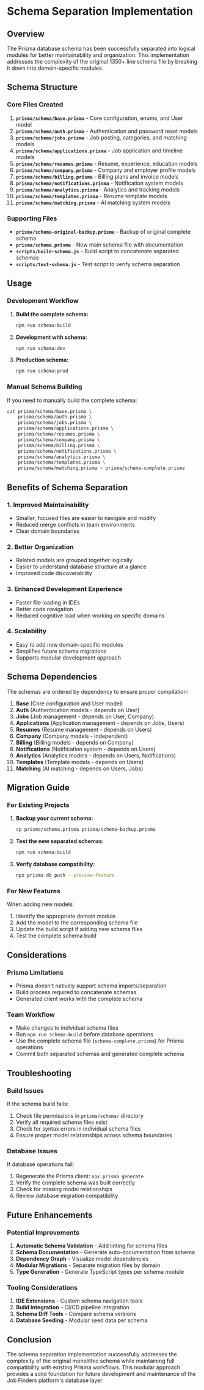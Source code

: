 # Schema Separation Implementation

## Overview

The Prisma database schema has been successfully separated into logical modules for better maintainability and organization. This implementation addresses the complexity of the original 1350+ line schema file by breaking it down into domain-specific modules.

## Schema Structure

### Core Files Created

1. **`prisma/schema/base.prisma`** - Core configuration, enums, and User model
2. **`prisma/schema/auth.prisma`** - Authentication and password reset models
3. **`prisma/schema/jobs.prisma`** - Job posting, categories, and matching models
4. **`prisma/schema/applications.prisma`** - Job application and timeline models
5. **`prisma/schema/resumes.prisma`** - Resume, experience, education models
6. **`prisma/schema/company.prisma`** - Company and employer profile models
7. **`prisma/schema/billing.prisma`** - Billing plans and invoice models
8. **`prisma/schema/notifications.prisma`** - Notification system models
9. **`prisma/schema/analytics.prisma`** - Analytics and tracking models
10. **`prisma/schema/templates.prisma`** - Resume template models
11. **`prisma/schema/matching.prisma`** - AI matching system models

### Supporting Files

- **`prisma/schema-original-backup.prisma`** - Backup of original complete schema
- **`prisma/schema.prisma`** - New main schema file with documentation
- **`scripts/build-schema.js`** - Build script to concatenate separated schemas
- **`scripts/test-schema.js`** - Test script to verify schema separation

## Usage

### Development Workflow

1. **Build the complete schema:**
   ```bash
   npm run schema:build
   ```

2. **Development with schema:**
   ```bash
   npm run schema:dev
   ```

3. **Production schema:**
   ```bash
   npm run schema:prod
   ```

### Manual Schema Building

If you need to manually build the complete schema:

```bash
cat prisma/schema/base.prisma \
    prisma/schema/auth.prisma \
    prisma/schema/jobs.prisma \
    prisma/schema/applications.prisma \
    prisma/schema/resumes.prisma \
    prisma/schema/company.prisma \
    prisma/schema/billing.prisma \
    prisma/schema/notifications.prisma \
    prisma/schema/analytics.prisma \
    prisma/schema/templates.prisma \
    prisma/schema/matching.prisma > prisma/schema-complete.prisma
```

## Benefits of Schema Separation

### 1. **Improved Maintainability**
- Smaller, focused files are easier to navigate and modify
- Reduced merge conflicts in team environments
- Clear domain boundaries

### 2. **Better Organization**
- Related models are grouped together logically
- Easier to understand database structure at a glance
- Improved code discoverability

### 3. **Enhanced Development Experience**
- Faster file loading in IDEs
- Better code navigation
- Reduced cognitive load when working on specific domains

### 4. **Scalability**
- Easy to add new domain-specific modules
- Simplifies future schema migrations
- Supports modular development approach

## Schema Dependencies

The schemas are ordered by dependency to ensure proper compilation:

1. **Base** (Core configuration and User model)
2. **Auth** (Authentication models - depends on User)
3. **Jobs** (Job management - depends on User, Company)
4. **Applications** (Application management - depends on Jobs, Users)
5. **Resumes** (Resume management - depends on Users)
6. **Company** (Company models - independent)
7. **Billing** (Billing models - depends on Company)
8. **Notifications** (Notification system - depends on Users)
9. **Analytics** (Analytics models - depends on Users, Notifications)
10. **Templates** (Template models - depends on Users)
11. **Matching** (AI matching - depends on Users, Jobs)

## Migration Guide

### For Existing Projects

1. **Backup your current schema:**
   ```bash
   cp prisma/schema.prisma prisma/schema-backup.prisma
   ```

2. **Test the new separated schemas:**
   ```bash
   npm run schema:build
   ```

3. **Verify database compatibility:**
   ```bash
   npx prisma db push --preview-feature
   ```

### For New Features

When adding new models:

1. Identify the appropriate domain module
2. Add the model to the corresponding schema file
3. Update the build script if adding new schema files
4. Test the complete schema build

## Considerations

### Prisma Limitations

- Prisma doesn't natively support schema imports/separation
- Build process required to concatenate schemas
- Generated client works with the complete schema

### Team Workflow

- Make changes to individual schema files
- Run `npm run schema:build` before database operations
- Use the complete schema file (`schema-complete.prisma`) for Prisma operations
- Commit both separated schemas and generated complete schema

## Troubleshooting

### Build Issues

If the schema build fails:

1. Check file permissions in `prisma/schema/` directory
2. Verify all required schema files exist
3. Check for syntax errors in individual schema files
4. Ensure proper model relationships across schema boundaries

### Database Issues

If database operations fail:

1. Regenerate the Prisma client: `npx prisma generate`
2. Verify the complete schema was built correctly
3. Check for missing model relationships
4. Review database migration compatibility

## Future Enhancements

### Potential Improvements

1. **Automatic Schema Validation** - Add linting for schema files
2. **Schema Documentation** - Generate auto-documentation from schema
3. **Dependency Graph** - Visualize model dependencies
4. **Modular Migrations** - Separate migration files by domain
5. **Type Generation** - Generate TypeScript types per schema module

### Tooling Considerations

1. **IDE Extensions** - Custom schema navigation tools
2. **Build Integration** - CI/CD pipeline integration
3. **Schema Diff Tools** - Compare schema versions
4. **Database Seeding** - Modular seed data per schema

## Conclusion

The schema separation implementation successfully addresses the complexity of the original monolithic schema while maintaining full compatibility with existing Prisma workflows. This modular approach provides a solid foundation for future development and maintenance of the Job Finders platform's database layer.
